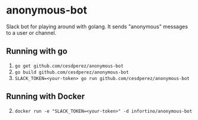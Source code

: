 # anonymous-bot

Slack bot for playing around with golang. It sends "anonymous" messages to a user or channel.

## Running with go

1. `go get github.com/cesdperez/anonymous-bot`
2. `go build github.com/cesdperez/anonymous-bot`
3. `SLACK_TOKEN=<your-token> go run github.com/cesdperez/anonymous-bot` 

## Running with Docker

2. `docker run -e "SLACK_TOKEN=<your-token>" -d infortino/anonymous-bot`
